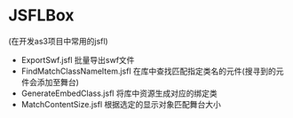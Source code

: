 JSFLBox
=======
(在开发as3项目中常用的jsfl)

* ExportSwf.jsfl					批量导出swf文件
* FindMatchClassNameItem.jsfl		在库中查找匹配指定类名的元件(搜寻到的元件会添加至舞台)
* GenerateEmbedClass.jsfl			将库中资源生成对应的绑定类
* MatchContentSize.jsfl				根据选定的显示对象匹配舞台大小

